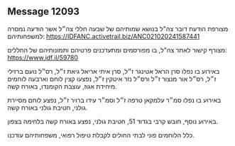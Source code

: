 ## Message 12093

מצורפת הודעת דובר צה"ל בנושא שמותיהם של שבעה חללי צה״ל אשר הודעה נמסרה למשפחותיהם: https://IDFANC.activetrail.biz/ANC021020241587441

מצורף קישור לאתר צה"ל, בו מפורסמים ומתעדכנים פרטיהם ותמונותיהם של החללים:
https://www.idf.il/59780

באירוע בו נפלו סרן הראל אטינגר ז״ל, סרן איתי אריאל גיאת ז״ל, רס״ל נועם ברזילי ז״ל, רס״ל אור מנצור ז״ל ורס״ל נזר איטקין ז״ל, נפצעו קצין לוחם וארבעה לוחמים מיחידת אגוז, עוצבת הקומנדו, באורח קשה. 

באירוע בו נפלו סמ״ר עלמקאן טרפה ז״ל וסמ״ר עידו ברויר ז״ל, נפצע לוחם מסיירת גולני, חטיבת גולני באורח קשה.

באירוע נוסף, חובש קרבי בגדוד 51, חטיבת גולני, נפצע באורח קשה בלחימה בצפון.

כלל הלוחמים פוני לבתי החולים לקבלת טיפול רפואי, משפחותיהם עודכנו.

